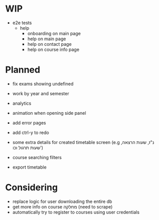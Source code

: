 # WIP

- e2e tests
  - help
    - onboarding on main page
    - help on main page
    - help on contact page
    - help on course info page

# Planned

- fix exams showing undefined
- work by year and semester
- analytics

- animation when opening side panel
- add error pages
- add ctrl-y to redo

- some extra details for created timetable screen (e.g נ"ז, שעות הרצאה, שעות תרגול וכו')

- course searching filters
- export timetable

# Considering

- replace logic for user downloading the entire db
- get more info on course מחלקה (need to scrape)
- automatically try to register to courses using user credentials
